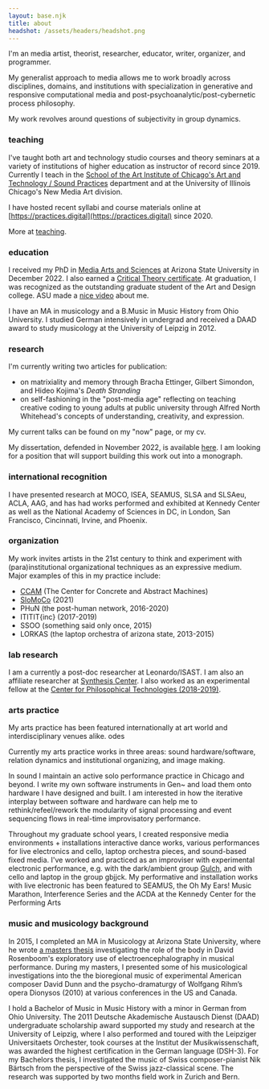 ```yaml
---
layout: base.njk
title: about
headshot: /assets/headers/headshot.png
---
```


I'm an media artist, theorist, researcher, educator, writer, organizer, and programmer.

My generalist approach to media allows me to work broadly across disciplines, domains, and institutions with specialization in generative and responsive computational media and post-psychoanalytic/post-cybernetic process philosophy.

My work revolves around questions of subjectivity in group dynamics.

### teaching

I've taught both art and technology studio courses and theory seminars at a variety of institutions of higher education as instructor of record since 2019. Currently I teach in the [School of the Art Institute of Chicago's Art and Technology / Sound Practices](https://www.saic.edu/atsp) department and at the University of Illinois Chicago's New Media Art division.

I have hosted recent syllabi and course materials online at [https://practices.digital](https://practices.digital) since 2020.

More at [teaching](/teaching).

### education

I received my PhD in [Media Arts and Sciences](https://artsmediaengineering.asu.edu/degree-programs/media-arts-and-sciences-phd) at Arizona State University in December 2022. I also earned a [Critical Theory certificate](https://english.asu.edu/degree/graduate/critical-theory-certificate-cert). At graduation, I was recognized as the outstanding graduate student of the Art and Design college. ASU made a [nice video](https://www.youtube.com/watch?v=ggAxcU4qU0s) about me.

I have an MA in musicology and a B.Music in Music History from Ohio University. I studied German intensively in undergrad and received a DAAD award to study musicology at the University of Leipzig in 2012.

### research

I'm currently writing two articles for publication:

- on matrixiality and memory through Bracha Ettinger, Gilbert Simondon, and Hideo Kojima's _Death Stranding_
- on self-fashioning in the "post-media age" reflecting on teaching creative coding to young adults at public university through Alfred North Whitehead's concepts of understanding, creativity, and expression.

My current talks can be found on my "now" page, or my cv.

My dissertation, defended in November 2022, is available [here](https://keep.lib.asu.edu/items/171591). I am looking for a position that will support building this work out into a monograph.

### international recognition

I have presented research at MOCO, ISEA, SEAMUS, SLSA and SLSAeu, ACLA, AAG, and has had works performed and exhibited at Kennedy Center as well as the National Academy of Sciences in DC, in London, San Francisco, Cincinnati, Irvine, and Phoenix.

### organization

My work invites artists in the 21st century to think and experiment with (para)institutional organizational techniques as an expressive medium. Major examples of this in my practice include:

- [CCAM](https://ccam.world) (The Center for Concrete and Abstract Machines)
- [SloMoCo](www.moco21.movementcomputing.org) (2021)
- PHuN (the post-human network, 2016-2020)
- ITITIT{inc} (2017-2019)
- SSOO (something said only once, 2015)
- LORKAS (the laptop orchestra of arizona state, 2013-2015)

### lab research

I am a currently a post-doc researcher at Leonardo/ISAST. I am also an affiliate researcher at [Synthesis Center](http://www.synthesiscenter.net). I also worked as an experimental fellow at the [Center for Philosophical Technologies (2018-2019)](https://centerforphilosophicaltechnologies.org).

### arts practice

My arts practice has been featured internationally at art world and interdisciplinary venues alike. odes

Currently my arts practice works in three areas: sound hardware/software, relation dynamics and institutional organizing, and image making.

In sound I maintain an active solo performance practice in Chicago and beyond. I write my own software instruments in Gen~ and load them onto hardware I have designed and built. I am interested in how the iterative interplay between software and hardware can help me to rethink/refeel/rework the modularity of signal processing and event sequencing flows in real-time improvisatory performance.

Throughout my graduate school years, I created responsive media environments + installations interactive dance works, various performances for live electronics and cello, laptop orchestra pieces, and sound-based fixed media. I've worked and practiced as an improviser with experimental electronic performance, e.g. with the dark/ambient group [Gulch](https://wearegulch.bandcamp.com/), and with cello and laptop in the group gbjjck. My performative and installation works with live electronic has been featured to SEAMUS, the Oh My Ears! Music Marathon, Interference Series and the ACDA at the Kennedy Center for the Performing Arts

### music and musicology background

In 2015, I completed an MA in Musicology at Arizona State University, where he wrote [a masters thesis](https://repository.asu.edu/items/29971) investigating the role of the body in David Rosenboom's exploratory use of electroencephalography in musical performance. During my masters, I presented some of his musicological investigations into the the bioregional music of experimental American composer David Dunn and the psycho-dramaturgy of Wolfgang Rihm’s opera Dionysos (2010) at various conferences in the US and Canada.

I hold a Bachelor of Music in Music History with a minor in German from Ohio University. The 2011 Deutsche Akademische Austausch Dienst (DAAD) undergraduate scholarship award supported my study and research at the University of Leipzig, where I also performed and toured with the Leipziger Universitaets Orchester, took courses at the Institut der Musikwissenschaft, was awarded the highest certification in the German language (DSH-3). For my Bachelors thesis, I investigated the music of Swiss composer-pianist Nik Bärtsch from the perspective of the Swiss jazz-classical scene. The research was supported by two months field work in Zurich and Bern.
